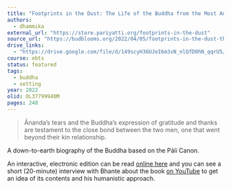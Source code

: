 ```yaml
---
title: "Footprints in the Dust: The Life of the Buddha from the Most Ancient Sources"
authors:
  - dhammika
external_url: "https://store.pariyatti.org/footprints-in-the-dust"
source_url: "https://budblooms.org/2022/04/05/footprints-in-the-dust-the-life-of-the-buddha-from-the-most-ancient-sources/"
drive_links:
  - "https://drive.google.com/file/d/149scyH36UJeI6m3vN_nlQfD0hN_qqrU5/view?usp=drivesdk"
course: ebts
status: featured
tags:
  - buddha
  - setting
year: 2022
olid: OL37799940M
pages: 240
---
```


> Ānanda’s tears and the Buddha’s expression of gratitude and thanks are testament to the close bond between the two men, one that went beyond their kin relationship.

A down-to-earth biography of the Buddha based on the Pāli Canon.

An interactive, electronic edition can be read [online here](https://wiswo.org/books/footprints/)
and you can see a short (20-minute) interview with Bhante about the book [on YouTube](https://youtu.be/QWvbu4bmQLM) to get an idea of its contents and his humanistic approach.
